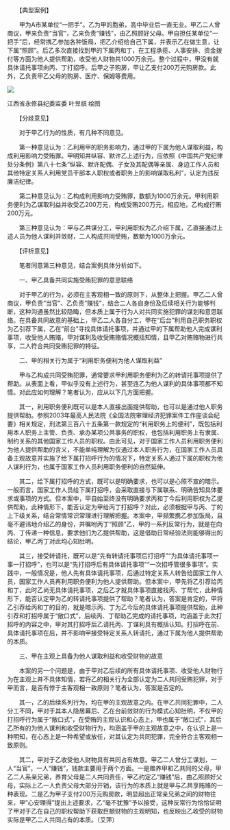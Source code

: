 　　【典型案例】

　　甲为A市某单位“一把手”。乙为甲的胞弟，高中毕业后一直无业。甲乙二人曾商议，甲来负责“当官”，乙来负责“赚钱”，由乙照顾好父母。甲自担任某单位“一把手”后，经常携乙参加各种饭局，把乙介绍给自己下属，并表示乙在做生意，让下属“照顾”。后乙多次直接找到甲的下属丙和丁，在工程承揽、人事安排、资金拨付等方面为他人提供帮助，收受他人财物共1000万余元。整个过程中，甲没有就具体请托事项向丙、丁打招呼。后甲之子购房，甲让乙支付200万元购房款。此外，乙负责甲乙父母的购房、医疗、保姆等费用。

![](https://www.ccdi.gov.cn/hdjln/ywtt/202307/W020230714663843439352.jpeg)

江西省永修县纪委监委 叶昱祺 绘图

　　【分歧意见】

　　对于甲乙行为的性质，有几种不同意见。

　　第一种意见认为：乙利用甲的职务影响力，通过甲的下属为他人谋取利益，构成利用影响力受贿罪。甲明知并纵容、默许乙上述行为，应依照《中国共产党纪律处分条例》第八十七条“纵容、默许配偶、子女及其配偶等亲属、身边工作人员和其他特定关系人利用党员干部本人职权或者职务上的影响谋取私利”，认定为违反廉洁纪律。

　　第二种意见认为：乙构成利用影响力受贿罪，数额为1000万余元。甲利用职务便利为乙谋取利益并收受乙200万元，构成受贿200万元，相应地，乙构成行贿200万元。

　　第三种意见认为：甲与乙共谋分工，甲利用职权为乙介绍下属，乙直接通过上述人员为他人谋利并敛财，二人构成共同受贿，数额为1000万余元。

　　【评析意见】

　　笔者同意第三种意见，结合案例具体分析如下。

　　一、甲乙具备共同实施受贿犯罪的意思联络

　　对于甲乙的行为，必须在主客观相一致的原则下，从整体上把握。甲乙二人曾商议，甲负责“当官”、乙负责“赚钱”，结合二人各自身份及后续相关行为能够判断，这种沟通虽然比较隐晦，但本质上属于行为人对共同实施犯罪的谋划和意思联络。在具备共同故意的基础上，甲乙二人各自分工，甲在“后台”利用自己职务职权为乙引荐下属，乙在“前台”寻找具体请托事项，并通过甲的下属帮助他人完成谋利事项，收受他人贿赂，甲对谋利及收受贿赂情况概括知情，且甲乙对贿赂物进行共享，二人符合共同受贿犯罪的特征。

　　二、甲的相关行为属于“利用职务便利为他人谋取利益” 

　　甲与乙构成共同受贿犯罪，通常要求甲利用职务便利为乙的转请托事项提供了帮助。从表面上看，甲似乎没有上述行为，甚至连乙为他人谋利的具体事项都不知情。对此应如何理解？笔者认为，应从以下几方面把握。

　　其一，利用职务便利既可以是本人直接出面提供帮助，也可以是通过他人职务提供帮助。参照2003年最高人民法院《全国法院审理经济犯罪案件工作座谈会纪要》相关规定，刑法第三百八十五条第一款规定的“利用职务上的便利”，既包括利用本人职务上主管、负责、承办某项公共事务的职权，也包括利用职务上有隶属、制约关系的其他国家工作人员的职权。由此可见，对于国家工作人员利用职务便利为他人提供帮助的含义，不能单纯理解为仅通过本人职务行为，在国家工作人员具备主观故意并实施了给下属打招呼行为的情况下，特定关系人通过下属的职权为他人谋利行为，也属于国家工作人员利用职务便利的自然延伸。

　　其二，给下属打招呼的方式，既可以是明确要求，也可以是心照不宣的暗示。一般而言，国家工作人员给下属打招呼，会采取直接与下属联系、明确告知具体要求或事项的方式。但本案中，甲自始至终没有明确要求丙和丁今后利用职权为乙提供帮助，此种情形下，能否认定为甲给丙丁打招呼？对此，必须根据甲与丙、丁的上下级关系，结合常情常识常理进行理解把握。本案中，甲频繁携乙参加饭局，且毫不避讳地介绍乙的身份，并嘱咐丙丁“照顾”乙，甲的一系列反常行为，就是在向丙、丁传递一种信息，要求他们为乙提供帮助，这是借助日常经验法则能够得出的结论，甲乙丙丁对此均心知肚明。

　　其三，接受转请托，既可以是“先有转请托事项后打招呼”“为具体请托事项一事一打招呼”，也可以是“先打招呼后有具体请托事项”“一次招呼管很多事项”。实践中，一般情况是，他人先有具体请托事项，后通过特定关系人转告给国家工作人员，国家工作人员再利用职务便利为他人提供帮助。但本案中，甲先将乙引荐给丙和丁，此时乙尚无具体请托事项，之后乙才就具体事项直接找丙、丁帮忙，此种情形下，能否认定甲为乙的转请托事项提供了帮助？笔者认为，答案是肯定的，甲将乙引荐给丙和丁的目的，就是暗示丙、丁为乙今后的具体请托事项提供帮助，此种引荐和打招呼属于“敞口式”，后续丙、丁帮助乙完成的请托事项，均涵盖于此次打招呼的内容之中，甲对其打招呼后乙请托丙、丁谋利具有概括认知。打招呼在前、具体请托事项在后，并不影响甲接受特定关系人转请托，通过下属为他人提供帮助的本质。

　　三、甲在主观上具备为他人谋取利益和收受财物的故意

　　本案的另一个问题是，由于甲对乙后续的所有具体请托事项、收受他人财物行为在主观上并不具体知情，若将乙的相关行为全部认定为二人共同受贿犯罪，对于甲而言，是否有悖于主客观相一致原则？笔者认为，答案是否定的。

　　其一，乙的后续系列行为，均在甲的主观故意之内。在甲乙共同犯罪中，二人分工不同，甲对于其本人隐居幕后、乙在台前敛财的行为模式心知肚明，不仅甲的打招呼行为属于“敞口式”，在受贿的主观认识和心态上，甲也属于“敞口式”，其后乙所有的为他人谋利和收受财物行为，均涵盖于甲的主观故意之中，在认识上是一种明知，在心态上是一种希望或放任，对其认定为共同犯罪，完全符合主客观相一致原则。

　　其二，甲对于乙收受他人财物具有共同占有故意。甲乙二人曾分工谋划，一人“当官”，一人“赚钱”，钱款主要用于两个方面。一是赡养甲和乙共同的父母，甲乙二人系亲兄弟，养育父母是二人共同责任，甲乙约定乙“赚钱”后，由乙照顾好父母，实际上乙一人负责父母大部分开销，该行为的本质上就是甲与乙共享贿赂的一种表现。二是乙为甲子支付200万元购房款，明显超出正常亲兄弟之间的财物往来，甲“心安理得”提出上述要求，乙“毫不犹豫”予以接受，这种反常行为恰恰证明了甲对于乙在自己的职权帮助下获取巨额财物的主观明知，也反映出乙收受的财物实际是甲乙二人共同占有的本质。（艾萍）